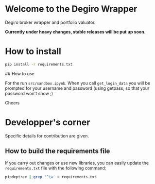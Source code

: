 # Welcome to the Degiro Wrapper
Degiro broker wrapper and portfolio valuator.

**Currently under heavy changes, stable releases will be put up soon**.

# How to install

```bash
pip install -r requirements.txt
```

## How to use

For the run `src/sandbox.ipynb`. When you call `get_login_data` 
you will be prompted for your username and password (using getpass,
so that your password won't show ;)

Cheers

# Developper's corner
Specific details for contribution are given.

## How to build the requirements file
If you carry out changes or use new libraries, you can easily update the `requirements.txt` file with the following command:
```bash
pipdeptree | grep '^\w' > requirements.txt
```
